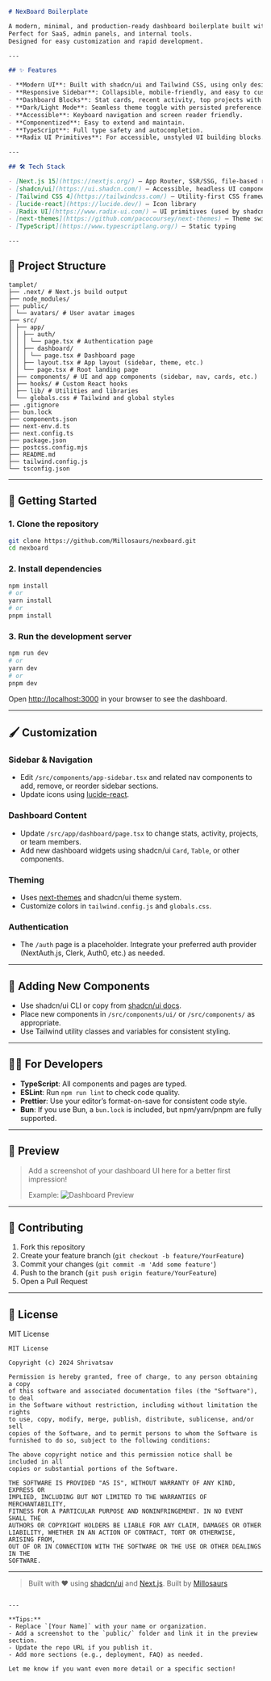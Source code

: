 ```markdown
# NexBoard Boilerplate

A modern, minimal, and production-ready dashboard boilerplate built with **Next.js 15**, **shadcn/ui**, **Tailwind CSS 4**, and **lucide-react**.
Perfect for SaaS, admin panels, and internal tools.
Designed for easy customization and rapid development.

---

## ✨ Features

- **Modern UI**: Built with shadcn/ui and Tailwind CSS, using only design tokens and variables.
- **Responsive Sidebar**: Collapsible, mobile-friendly, and easy to customize.
- **Dashboard Blocks**: Stat cards, recent activity, top projects with progress, and team members.
- **Dark/Light Mode**: Seamless theme toggle with persisted preference.
- **Accessible**: Keyboard navigation and screen reader friendly.
- **Componentized**: Easy to extend and maintain.
- **TypeScript**: Full type safety and autocompletion.
- **Radix UI Primitives**: For accessible, unstyled UI building blocks.

---

## 🛠️ Tech Stack

- [Next.js 15](https://nextjs.org/) – App Router, SSR/SSG, file-based routing
- [shadcn/ui](https://ui.shadcn.com/) – Accessible, headless UI components
- [Tailwind CSS 4](https://tailwindcss.com/) – Utility-first CSS framework
- [lucide-react](https://lucide.dev/) – Icon library
- [Radix UI](https://www.radix-ui.com/) – UI primitives (used by shadcn/ui)
- [next-themes](https://github.com/pacocoursey/next-themes) – Theme switching
- [TypeScript](https://www.typescriptlang.org/) – Static typing

---
```

## 📂 Project Structure

```
tamplet/
├── .next/ # Next.js build output
├── node_modules/
├── public/
│ └── avatars/ # User avatar images
├── src/
│ ├── app/
│ │ ├── auth/
│ │ │ └── page.tsx # Authentication page
│ │ ├── dashboard/
│ │ │ └── page.tsx # Dashboard page
│ │ ├── layout.tsx # App layout (sidebar, theme, etc.)
│ │ └── page.tsx # Root landing page
│ ├── components/ # UI and app components (sidebar, nav, cards, etc.)
│ ├── hooks/ # Custom React hooks
│ ├── lib/ # Utilities and libraries
│ └── globals.css # Tailwind and global styles
├── .gitignore
├── bun.lock
├── components.json
├── next-env.d.ts
├── next.config.ts
├── package.json
├── postcss.config.mjs
├── README.md
├── tailwind.config.js
└── tsconfig.json

```

---

## 🚀 Getting Started

### 1. **Clone the repository**

```bash
git clone https://github.com/Millosaurs/nexboard.git
cd nexboard
```

### 2. **Install dependencies**

```bash
npm install
# or
yarn install
# or
pnpm install
```

### 3. **Run the development server**

```bash
npm run dev
# or
yarn dev
# or
pnpm dev
```

Open [http://localhost:3000](http://localhost:3000) in your browser to see the dashboard.

---

## 🖌️ Customization

### Sidebar & Navigation

- Edit `/src/components/app-sidebar.tsx` and related nav components to add, remove, or reorder sidebar sections.
- Update icons using [lucide-react](https://lucide.dev/).

### Dashboard Content

- Update `/src/app/dashboard/page.tsx` to change stats, activity, projects, or team members.
- Add new dashboard widgets using shadcn/ui `Card`, `Table`, or other components.

### Theming

- Uses [next-themes](https://github.com/pacocoursey/next-themes) and shadcn/ui theme system.
- Customize colors in `tailwind.config.js` and `globals.css`.

### Authentication

- The `/auth` page is a placeholder. Integrate your preferred auth provider (NextAuth.js, Clerk, Auth0, etc.) as needed.

---

## 🧩 Adding New Components

- Use shadcn/ui CLI or copy from [shadcn/ui docs](https://ui.shadcn.com/docs/components).
- Place new components in `/src/components/ui/` or `/src/components/` as appropriate.
- Use Tailwind utility classes and variables for consistent styling.

---

## 🧑‍💻 For Developers

- **TypeScript**: All components and pages are typed.
- **ESLint**: Run `npm run lint` to check code quality.
- **Prettier**: Use your editor’s format-on-save for consistent code style.
- **Bun**: If you use Bun, a `bun.lock` is included, but npm/yarn/pnpm are fully supported.

---

## 📸 Preview

> Add a screenshot of your dashboard UI here for a better first impression!
>
> Example:
> ![Dashboard Preview](public/dashboard-preview.png)

---

## 🤝 Contributing

1. Fork this repository
2. Create your feature branch (`git checkout -b feature/YourFeature`)
3. Commit your changes (`git commit -m 'Add some feature'`)
4. Push to the branch (`git push origin feature/YourFeature`)
5. Open a Pull Request

---

## 📄 License

MIT License

```
MIT License

Copyright (c) 2024 Shrivatsav

Permission is hereby granted, free of charge, to any person obtaining a copy
of this software and associated documentation files (the "Software"), to deal
in the Software without restriction, including without limitation the rights
to use, copy, modify, merge, publish, distribute, sublicense, and/or sell
copies of the Software, and to permit persons to whom the Software is
furnished to do so, subject to the following conditions:

The above copyright notice and this permission notice shall be included in all
copies or substantial portions of the Software.

THE SOFTWARE IS PROVIDED "AS IS", WITHOUT WARRANTY OF ANY KIND, EXPRESS OR
IMPLIED, INCLUDING BUT NOT LIMITED TO THE WARRANTIES OF MERCHANTABILITY,
FITNESS FOR A PARTICULAR PURPOSE AND NONINFRINGEMENT. IN NO EVENT SHALL THE
AUTHORS OR COPYRIGHT HOLDERS BE LIABLE FOR ANY CLAIM, DAMAGES OR OTHER
LIABILITY, WHETHER IN AN ACTION OF CONTRACT, TORT OR OTHERWISE, ARISING FROM,
OUT OF OR IN CONNECTION WITH THE SOFTWARE OR THE USE OR OTHER DEALINGS IN THE
SOFTWARE.
```

---

> Built with ❤️ using [shadcn/ui](https://ui.shadcn.com/) and [Next.js](https://nextjs.org/).
> Built by [Millosaurs](https://shrivatsav.dev)

```

---

**Tips:**
- Replace `[Your Name]` with your name or organization.
- Add a screenshot to the `public/` folder and link it in the preview section.
- Update the repo URL if you publish it.
- Add more sections (e.g., deployment, FAQ) as needed.

Let me know if you want even more detail or a specific section!
```
